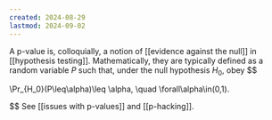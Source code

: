 ```yaml
---
created: 2024-08-29
lastmod: 2024-09-02
---
```


A p-value is, colloquially, a notion of [[evidence against the null]] in [[hypothesis testing]]. Mathematically, they are typically defined as a random variable $P$ such that, under the null hypothesis $H_0$, obey 
$$

\Pr_{H_0}(P\leq\alpha)\leq \alpha, \quad \forall\alpha\in(0,1).

$$
See [[issues with p-values]] and [[p-hacking]]. 